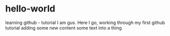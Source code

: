 # hello-world
learning github - tutorial 
I am gus. Here I go, working through my first github tutorial
adding some new content
some text into a thing
